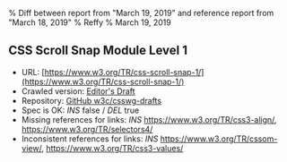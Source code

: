 % Diff between report from "March 19, 2019" and reference report from "March 18, 2019"
% Reffy
% March 19, 2019

## CSS Scroll Snap Module Level 1

- URL: [https://www.w3.org/TR/css-scroll-snap-1/](https://www.w3.org/TR/css-scroll-snap-1/)
- Crawled version: [Editor's Draft](https://drafts.csswg.org/css-scroll-snap-1/)
- Repository: [GitHub w3c/csswg-drafts](https://github.com/w3c/csswg-drafts)
- Spec is OK: *INS* false / *DEL* true
- Missing references for links: *INS* https://www.w3.org/TR/css3-align/, https://www.w3.org/TR/selectors4/
- Inconsistent references for links: *INS* https://www.w3.org/TR/cssom-view/, https://www.w3.org/TR/css3-values/


